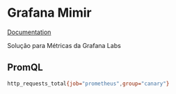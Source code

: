 # Grafana Mimir
[Documentation](https://grafana.com/docs/mimir)

Solução para Métricas da Grafana Labs

## PromQL
```bash
http_requests_total{job="prometheus",group="canary"}
```
